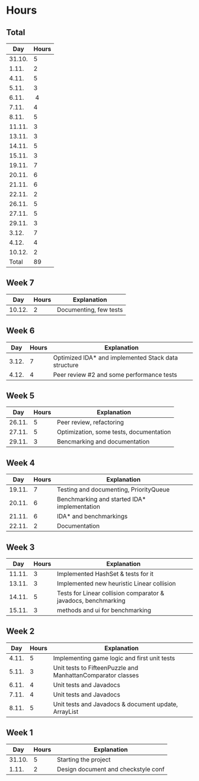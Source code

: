 # Hours

## Total

Day | Hours
----|------
31.10. | 5
1.11. | 2
4.11. | 5
5.11. | 3
6.11. | 4
7.11. | 4
8.11. | 5
11.11. | 3
13.11. | 3
14.11. | 5
15.11. | 3
19.11. | 7
20.11. | 6
21.11. | 6
22.11. | 2
26.11. | 5
27.11. | 5
29.11. | 3
3.12. | 7
4.12. | 4
10.12. | 2
Total | 89

## Week 7

Day | Hours | Explanation
----|-------|------------
10.12. | 2 | Documenting, few tests

## Week 6

Day | Hours | Explanation
----|-------|------------
3.12. | 7 | Optimized IDA* and implemented Stack data structure
4.12. | 4 | Peer review #2 and some performance tests

## Week 5

Day | Hours | Explanation
----|-------|------------
26.11. | 5 | Peer review, refactoring
27.11. | 5 | Optimization, some tests, documentation
29.11. | 3 | Bencmarking and documentation

## Week 4

Day | Hours | Explanation
----|-------|------------
19.11. | 7 | Testing and documenting, PriorityQueue
20.11. | 6 | Benchmarking and started IDA* implementation
21.11. | 6 | IDA* and benchmarkings
22.11. | 2 | Documentation

## Week 3

Day | Hours | Explanation
----|-------|------------
11.11. | 3 | Implemented HashSet & tests for it
13.11. | 3 | Implemented new heuristic Linear collision
14.11. | 5 | Tests for Linear collision comparator & javadocs, benchmarking
15.11. | 3 | methods and ui for benchmarking

## Week 2

Day | Hours | Explanation
----|-------|------------
4.11. | 5 | Implementing game logic and first unit tests
5.11. | 3 | Unit tests to FifteenPuzzle and ManhattanComparator classes
6.11. | 4 | Unit tests and Javadocs
7.11. | 4 | Unit tests and Javadocs
8.11. | 5 | Unit tests and Javadocs & document update, ArrayList

## Week 1

Day | Hours | Explanation
----|-------|------------
31.10. | 5 | Starting the project
1.11. | 2 | Design document and checkstyle conf